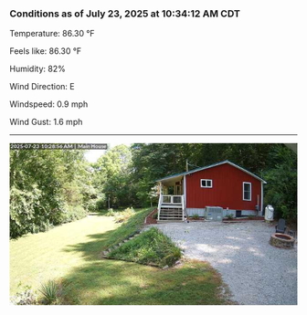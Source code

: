 ### Conditions as of July 23, 2025 at 10:34:12 AM CDT 

Temperature: 86.30 &deg;F

Feels like: 86.30 &deg;F

Humidity: 82%

Wind Direction: E

Windspeed: 0.9 mph

Wind Gust: 1.6 mph

---

<img src="./images/latest.jpeg"/>

